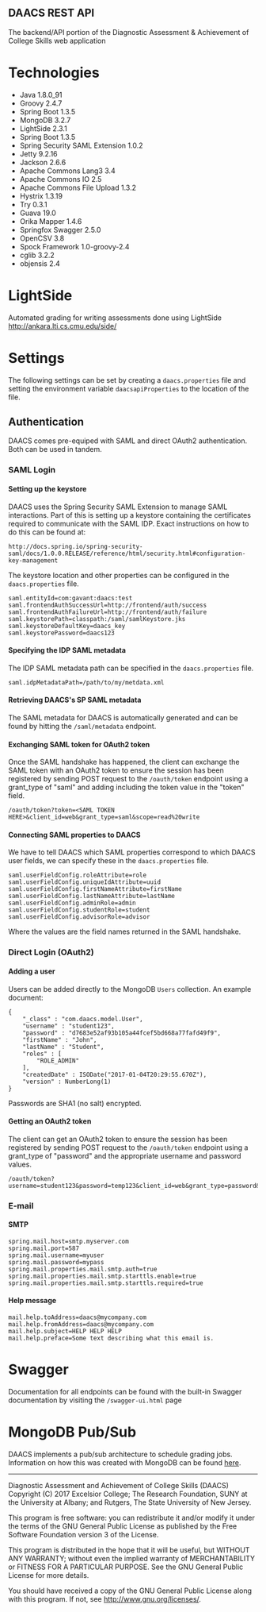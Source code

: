 DAACS REST API
--------------
The backend/API portion of the Diagnostic Assessment & Achievement of College Skills web application 

# Technologies
- Java 1.8.0_91
- Groovy 2.4.7
- Spring Boot 1.3.5
- MongoDB 3.2.7
- LightSide 2.3.1
- Spring Boot 1.3.5
- Spring Security SAML Extension 1.0.2
- Jetty 9.2.16
- Jackson 2.6.6
- Apache Commons Lang3 3.4
- Apache Commons IO 2.5
- Apache Commons File Upload 1.3.2
- Hystrix 1.3.19
- Try 0.3.1
- Guava 19.0
- Orika Mapper 1.4.6
- Springfox Swagger 2.5.0
- OpenCSV 3.8
- Spock Framework 1.0-groovy-2.4
- cglib 3.2.2
- objensis 2.4

# LightSide
Automated grading for writing assessments done using LightSide http://ankara.lti.cs.cmu.edu/side/

# Settings
The following settings can be set by creating a ```daacs.properties``` file and setting the environment variable ```daacsapiProperties``` to the location of the file.

## Authentication
DAACS comes pre-equiped with SAML and direct OAuth2 authentication. Both can be used in tandem.


### SAML Login

#### Setting up the keystore
DAACS uses the Spring Security SAML Extension to manage SAML interactions. Part of this is setting up a keystore containing the certificates required to communicate with the SAML IDP.
Exact instructions on how to do this can be found at: 
```
http://docs.spring.io/spring-security-saml/docs/1.0.0.RELEASE/reference/html/security.html#configuration-key-management
```

The keystore location and other properties can be configured in the ```daacs.properties``` file. 
```
saml.entityId=com:gavant:daacs:test
saml.frontendAuthSuccessUrl=http://frontend/auth/success
saml.frontendAuthFailureUrl=http://frontend/auth/failure
saml.keystorePath=classpath:/saml/samlKeystore.jks
saml.keystoreDefaultKey=daacs_key
saml.keystorePassword=daacs123
```

#### Specifying the IDP SAML metadata
The IDP SAML metadata path can be specified in the ```daacs.properties``` file.
```
saml.idpMetadataPath=/path/to/my/metdata.xml
```

#### Retrieving DAACS's SP SAML metadata
The SAML metadata for DAACS is automatically generated and can be found by hitting the ```/saml/metadata``` endpoint.

#### Exchanging SAML token for OAuth2 token
Once the SAML handshake has happened, the client can exchange the SAML token with an OAuth2 token to ensure the session has been registered by sending POST request to the ```/oauth/token``` endpoint using a grant_type of "saml" and adding including the token value in the "token" field.
```
/oauth/token?token=<SAML TOKEN HERE>&client_id=web&grant_type=saml&scope=read%20write
```

#### Connecting SAML properties to DAACS
We have to tell DAACS which SAML properties correspond to which DAACS user fields, we can specify these in the ```daacs.properties``` file.
```
saml.userFieldConfig.roleAttribute=role
saml.userFieldConfig.uniqueIdAttribute=uuid
saml.userFieldConfig.firstNameAttribute=firstName
saml.userFieldConfig.lastNameAttribute=lastName
saml.userFieldConfig.adminRole=admin
saml.userFieldConfig.studentRole=student
saml.userFieldConfig.advisorRole=advisor
```
Where the values are the field names returned in the SAML handshake.


### Direct Login (OAuth2)

#### Adding a user
Users can be added directly to the MongoDB ```Users``` collection. An example document:
```
{
    "_class" : "com.daacs.model.User",
    "username" : "student123",
    "password" : "d7683e52af93b105a44fcef5bd668a77fafd49f9",
    "firstName" : "John",
    "lastName" : "Student",
    "roles" : [ 
        "ROLE_ADMIN"
    ],
    "createdDate" : ISODate("2017-01-04T20:29:55.670Z"),
    "version" : NumberLong(1)
}
```

Passwords are SHA1 (no salt) encrypted.

#### Getting an OAuth2 token
The client can get an OAuth2 token to ensure the session has been registered by sending POST request to the ```/oauth/token``` endpoint using a grant_type of "password" and the appropriate username and password values.
```
/oauth/token?username=student123&password=temp123&client_id=web&grant_type=password&scope=read%20write
```

### E-mail

#### SMTP
```
spring.mail.host=smtp.myserver.com
spring.mail.port=587
spring.mail.username=myuser
spring.mail.password=mypass
spring.mail.properties.mail.smtp.auth=true
spring.mail.properties.mail.smtp.starttls.enable=true
spring.mail.properties.mail.smtp.starttls.required=true
```

#### Help message
```
mail.help.toAddress=daacs@mycompany.com
mail.help.fromAddress=daacs@mycompany.com
mail.help.subject=HELP HELP HELP
mail.help.preface=Some text describing what this email is.
```

# Swagger
Documentation for all endpoints can be found with the built-in Swagger documentation by visiting the ```/swagger-ui.html``` page

# MongoDB Pub/Sub
DAACS implements a pub/sub architecture to schedule grading jobs. Information on how this was created with MongoDB can be found [here](http://tugdualgrall.blogspot.fr/2015/01/how-to-create-pubsub-application-with.html).

-----

Diagnostic Assessment and Achievement of College Skills (DAACS)  
Copyright (C) 2017 Excelsior College; The Research Foundation, SUNY at the University at Albany; and Rutgers, The State University of New Jersey.

This program is free software: you can redistribute it and/or modify it under the terms of the GNU General Public License as published by the Free Software Foundation version 3 of the License.

This program is distributed in the hope that it will be useful, but WITHOUT ANY WARRANTY; without even the implied warranty of MERCHANTABILITY or FITNESS FOR A PARTICULAR PURPOSE.  See the GNU General Public License for more details.

You should have received a copy of the GNU General Public License along with this program.  If not, see <http://www.gnu.org/licenses/>.